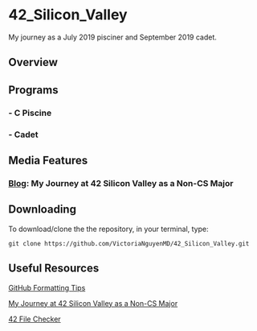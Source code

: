 # 42_Silicon_Valley
My journey as a July 2019 pisciner and September 2019 cadet.

## Overview

## Programs
### - C Piscine
### - Cadet

## Media Features
### [Blog](https://medium.com/my-journey-at-42-silicon-valley-as-a-non-cs-major): My Journey at 42 Silicon Valley as a Non-CS Major

## Downloading
To download/clone the the repository, in your terminal, type: 

`git clone https://github.com/VictoriaNguyenMD/42_Silicon_Valley.git`

## Useful Resources
[GitHub Formatting Tips](https://help.github.com/en/articles/basic-writing-and-formatting-syntax)

[My Journey at 42 Silicon Valley as a Non-CS Major](https://medium.com/my-journey-at-42-silicon-valley-as-a-non-cs-major)

[42 File Checker](https://github.com/jgigault/42FileChecker)
